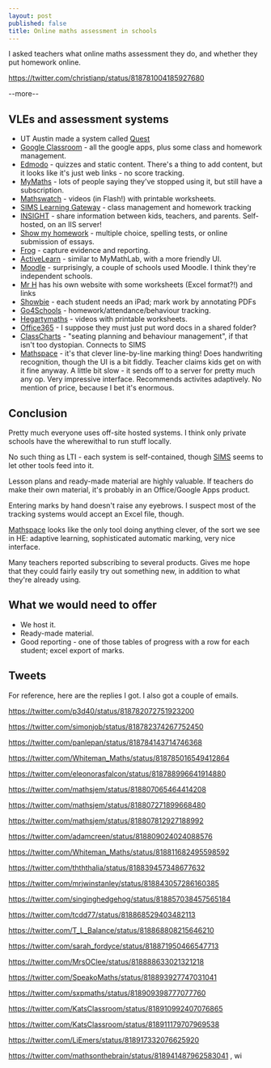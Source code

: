 ```yaml
---
layout: post
published: false
title: Online maths assessment in schools
---
```

I asked teachers what online maths assessment they do, and whether they put homework online.

https://twitter.com/christianp/status/818781004185927680

--more--

## VLEs and assessment systems

* UT Austin made a system called [Quest](https://quest.cns.utexas.edu/)
* [Google Classroom](https://www.google.com/edu/products/productivity-tools/classroom) - all the google apps, plus some class and homework management.
* [Edmodo](https://www.edmodo.com/) - quizzes and static content. There's a thing to add content, but it looks like it's just web links - no score tracking.
* [MyMaths](https://www.mymaths.co.uk/) - lots of people saying they've stopped using it, but still have a subscription.
* [Mathswatch](http://mathswatch.co.uk/) - videos (in Flash!) with printable worksheets.
* [SIMS Learning Gateway](http://www.capita-sims.co.uk/products/sims-learning-gateway) - class management and homework tracking
* [INSIGHT](http://www.tascsoftware.co.uk/software-titles/insight-parental-engagement/) - share information between kids, teachers, and parents. Self-hosted, on an IIS server! 
* [Show my homework](https://www.showmyhomework.co.uk/) - multiple choice, spelling tests, or online submission of essays.
* [Frog](https://www.frogeducation.com/) - capture evidence and reporting.
* [ActiveLearn](https://www.pearsonactivelearn.com/) - similar to MyMathLab, with a more friendly UI.
* [Moodle](https://moodle.org/) - surprisingly, a couple of schools used Moodle. I think they're independent schools.
* [Mr H](http://singinghedgehog.co.uk/mindex.htm) has his own website with some worksheets (Excel format?!) and links
* [Showbie](https://www.showbie.com/) - each student needs an iPad; mark work by annotating PDFs
* [Go4Schools](https://www.go4schools.com/) - homework/attendance/behaviour tracking.
* [Hegartymaths](https://www.go4schools.com/) - videos with printable worksheets.
* [Office365](https://products.office.com/en-gb/academic/compare-office-365-education-plans) - I suppose they must just put word docs in a shared folder?
* [ClassCharts](https://www.classcharts.com/) - "seating planning and behaviour management", if that isn't too dystopian. Connects to SIMS
* [Mathspace](https://mathspace.co/) - it's that clever line-by-line marking thing! Does handwriting recognition, though the UI is a bit fiddly. Teacher claims kids get on with it fine anyway. A little bit slow - it sends off to a server for pretty much any op. Very impressive interface. Recommends activites adaptively. No mention of price, because I bet it's enormous.

## Conclusion

Pretty much everyone uses off-site hosted systems. I think only private schools have the wherewithal to run stuff locally.

No such thing as LTI - each system is self-contained, though [SIMS](http://www.capita-sims.co.uk/products/sims-learning-gateway) seems to let other tools feed into it.

Lesson plans and ready-made material are highly valuable. If teachers do make their own material, it's probably in an Office/Google Apps product.

Entering marks by hand doesn't raise any eyebrows. I suspect most of the tracking systems would accept an Excel file, though.

[Mathspace](https://mathspace.co/) looks like the only tool doing anything clever, of the sort we see in HE: adaptive learning, sophisticated automatic marking, very nice interface.

Many teachers reported subscribing to several products. Gives me hope that they could fairly easily try out something new, in addition to what they're already using.

## What we would need to offer

* We host it.
* Ready-made material.
* Good reporting - one of those tables of progress with a row for each student; excel export of marks.

## Tweets

For reference, here are the replies I got. I also got a couple of emails.

https://twitter.com/p3d40/status/818782072751923200

https://twitter.com/simonjob/status/818782374267752450

https://twitter.com/panlepan/status/818784143714746368

https://twitter.com/Whiteman_Maths/status/818785016549412864

https://twitter.com/eleonorasfalcon/status/818788996641914880

https://twitter.com/mathsjem/status/818807065464414208

https://twitter.com/mathsjem/status/818807271899668480

https://twitter.com/mathsjem/status/818807812927188992

https://twitter.com/adamcreen/status/818809024024088576

https://twitter.com/Whiteman_Maths/status/818811682495598592

https://twitter.com/thththalia/status/818839457348677632

https://twitter.com/mrjwinstanley/status/818843057286160385

https://twitter.com/singinghedgehog/status/818857038457565184

https://twitter.com/tcdd77/status/818868529403482113

https://twitter.com/T_L_Balance/status/818868808215646210

https://twitter.com/sarah_fordyce/status/818871950466547713

https://twitter.com/MrsOClee/status/818888633021321218

https://twitter.com/SpeakoMaths/status/818893927747031041

https://twitter.com/sxpmaths/status/818909398777077760

https://twitter.com/KatsClassroom/status/818910992407076865

https://twitter.com/KatsClassroom/status/818911179707969538

https://twitter.com/LiEmers/status/818917332076625920

https://twitter.com/mathsonthebrain/status/818941487962583041
, wi
